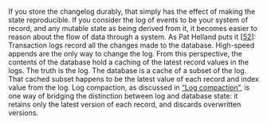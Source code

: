 
If you store the changelog durably, that simply has the effect of making the state reproducible. If
you consider the log of events to be your system of record, and any mutable state as being derived
from it, it becomes easier to reason about the flow of data through a system. As Pat Helland puts it
[[52](ch11.html#Helland2015vx)]: 
Transaction logs record all the changes made to the database. High-speed appends are the only way to
change the log. From this perspective, the contents of the database hold a caching of the latest
record values in the logs. The truth is the log. The database is a cache of a subset of the log.
That cached subset happens to be the latest value of each record and index value from the log. 
Log compaction, as discussed in [“Log compaction”](#sec_stream_log_compaction), is one way of bridging the
distinction between log and database state: it retains only the latest version of each record, and
discards overwritten versions.